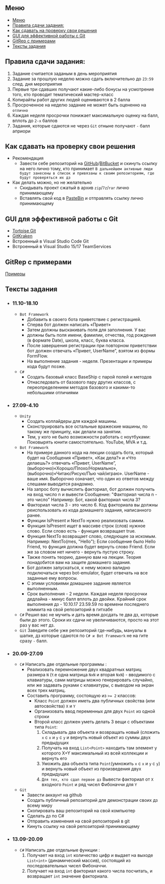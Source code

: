 ## Меню
<!-- TOC -->

- [Меню](#меню)
- [Правила сдачи задания:](#правила-сдачи-задания)
- [Как сдавать на проверку свои решения](#как-сдавать-на-проверку-свои-решения)
- [GUI для эффективной работы с Git](#gui-для-эффективной-работы-с-git)
- [GitRep с примерами](#gitrep-с-примерами)
- [Тексты задания](#тексты-задания)

<!-- /TOC -->
## Правила сдачи задания:
1. Задание считается заданым в день мероприятия
1. Задание за прошлую неделю можно сдать включительно до `23:59` след. дня мероприятия
1. Первые три сдавших получают какие-либо бонусы на усмотрение того, кто проводит тематический мастер-класс
1. Копирайты работ других людей оцениваются в 2 балла
1. Просроченное на неделю задание не может быть оцененно на `отлично`
1. Каждая неделя просрочки понижает максимальную оценку на балл, вплоть до `2-х` баллов
1. Задания, которые сдаются не через `Git` отныне получают `-` балл априори


## Как сдавать на проверку свои решения
+ Рекомендация
    + Завести себе репозиторий на [GitHub](https://github.com)/[BitBucket](https://bitbucket.org) и скинуть ссылку на него лично тому, кто принимает `В дальнейшем активные люди будут занесены в список и привязаны к своим репозиториям, где будут проверяться их дз`
+ Как делать можно, но не желательно
    + Скидывать проект сжатый в архив `zip`/`7z`/`rar` лично принимающему
    + Вставлять свой код в [PasteBin](https://pastebin.com) и отправлять ссылку лично принимающему


## GUI для эффективной работы с Git
+ [Tortoise Git](https://tortoisegit.org)
+ [GitKraken](https://www.gitkraken.com)
+ Встроенный в Visual Studio Code Git
+ Встроенный в Visual Studio 15/17 TeamServices

## GitRep с примерами

[Примеры](https://github.com/maxUo/schoolEx)

## Тексты задания
+ ### 11.10-18.10
    + `Bot Framework`
        + Добавить в своего бота приветствие с регистрацией.
        + Сперва бот должен написать «Привет»
        + Затем должны выскакивать поля для заполнения. У вас
        + должны быть поля имени, фамилии, отчества, год рождения (в формате Date), школа, класс, буква класса.
        + После завершения регистрации при повторном приветствии бот должен отвечать «Привет, UserName”, взятом из формы FormFlow. 
        + На выполнение задания - неделя. Презентации и примеры кода будут позже.
    + `C#`
        + Создать базовый класс BaseShip с парой полей и методов
        + Отнаследовать от базового пару других классов, с переопределением методов базового и какими-то небольшими отличиями
+ ### 27.09-4.10
    + `Unity`
        + Создать коллайдеры для каждой машины.
        + Сконструировать все остальные вражеские машины, по такому же принципу, как делали на занятии.
        + Тем, у кого не было возможности работать с ноутбуками: Поковырять юнити самостоятельно. YouTube, MVA и т.д.
    + `Bot Framework`
        + На примере данного кода на лекции создать бота, который будет на Сообщения «Привет», «Как дела?» и «Что делаешь?» отвечать «Привет, UserName”, (выборочно)«Хорошо/Плохо/Нормально», (выборочно)«Читаю/Рисую/Пью чай/играю». UserName - ваше имя. Выборочно означает, что один из ответов между слешами выводится рандомно.
        + На запрос боту вычислить факториал, бот должен получить на вход число n и вывести Сообщение: "Факториал числа n - это число" Например: Бот, какой факториал числа 3?
        + Факториал числа 3 - это число 6. Код факториала вы должны реиспользовать из кода домашнего задания, написанного ранее.
        + Функции IsPresent и NextTo нужно реализовать самим.
        + Функция IsPresent ищет в массиве строк (слов) нужное слово. Если слово есть - функция возвращает true.
        + Функция NextTo возвращает слово, следующее за искомым. Например: NextTo(mes, "Hello"); Если сообщение было Hello Friend, то функция должна будет вернуть слово Friend. Если же за словом нет ничего - вернуть пустую строку.
        + Также понять теорию, данную вам на лекции. Теория понадобится вам на защите домашнего задания.
        + Бот должен запускаться, к нему можно валидно подключаться через bot-emulator, будет отвечать на все заданные ему вопросы.
        + С этими условиями домашнее задание является выполненным.
        + Срок выполнения - 2 недели. Каждая неделя просрочки дедлайна - минус балл вплоть до двойки. Крайний срок выполнения дз - 10.10.17 23.59.59 по времени последнего коммита на свой репозиторий в гитхабе
    + `C#` Решил вас не мучить и дать время досдать те два дз, которые были до этого. Сроки их сдачи не увеличиваются, просто на этот раз у вас нет дз.
    + `Git` Заведите себе уже репозиторий где-нибудь, мануалы в шапке, дз которые сдаются по `C# и Bot Framework` не на гите сразу `-` балл.
+ ### 20.09-27.09
    + `C#` Написать две отдельные программы :
        + Реализовать перемножение двух квадратных матриц размера `N` (т.е одна матрица `NxN` и вторая `NxN`) - вводимого с клавиатуры, сами матрицы можно генерировать случайно, или же задавать руками с клавиатуры, с выводом на экран всех трех матриц.
        + Составить программу, состоящую из `>= 2` классов:
            + Класс `Point` должен иметь два публичных свойства (или автосвойства) `X` и `Y`
            + Организовать ввод переменных для двух `Point` из одной строки
            + Второй класс должен уметь делать 3 вещи с объектами типа `Point`: 
                1. Cкладывать два объекта и возвращать новый (сложить `x` с `x` и `y` c `y` и вернуть новый объект из суммы двух предыдущих
                1. Получать на вход `List<Point>` находить там элемент у которого X+Y максимальный из всей коллекции и вернуть его
                1. Уможить два объекта типа `Point`(умножить `x` с `x` и `y` c `y`) и вернуть новый объект из произведения двух предыдущих
                1. `Для тех, кто сдал первое дз` Вывести факториал от `X` входного `Point` и ряд чисел Фибоначчи для `Y`
    + `Git`
        +  Завести аккаунт на github
        +  Создать публичный репозиторий для демонстрации своих дз всему миру
        +  Скопировать ваш репозиторий на свой компьютер
        +  Сделать дз по C#
        +  Отправить изменения на свой репозиторий в git
        +  Кинуть ссылку на свой репозиторий принимающему
+ ### 13.09-20.09
    + `C#` Написать две отдельные функции :
        1. Получает на вход `int` количество цифр и выдает на выходе `List<int>` (динамический массив), состоящий из последовательных чисел Фибоначчи.
        1. Получает на вход `int` факториал какого числа посчитать, и возвращает `int` значение факториала.